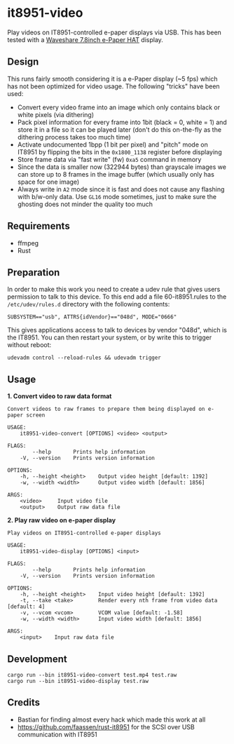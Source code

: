 # it8951-video

Play videos on IT8951-controlled e-paper displays via USB. This has been tested with a [Waveshare 7.8inch e-Paper HAT](https://www.waveshare.com/wiki/7.8inch_e-Paper_HAT) display.

## Design

This runs fairly smooth considering it is a e-Paper display (~5 fps) which has not been optimized for video usage. The following "tricks" have been used:

* Convert every video frame into an image which only contains black or white pixels (via dithering)
* Pack pixel information for every frame into 1bit (black = 0, white = 1) and store it in a file so it can be played later (don't do this on-the-fly as the dithering process takes too much time)
* Activate undocumented 1bpp (1 bit per pixel) and "pitch" mode on IT8951 by flipping the bits in the `0x1800_1138` register before displaying
* Store frame data via "fast write" (fw) `0xa5` command in memory
* Since the data is smaller now (322944 bytes) than grayscale images we can store up to 8 frames in the image buffer (which usually only has space for one image)
* Always write in `A2` mode since it is fast and does not cause any flashing with b/w-only data. Use `GL16` mode sometimes, just to make sure the ghosting does not minder the quality too much

## Requirements

* ffmpeg
* Rust

## Preparation

In order to make this work you need to create a udev rule that gives users permission to talk to this device. To this end add a file 60-it8951.rules to the `/etc/udev/rules.d` directory with the following contents:

```
SUBSYSTEM=="usb", ATTRS{idVendor}=="048d", MODE="0666"
```

This gives applications access to talk to devices by vendor "048d", which is the IT8951. You can then restart your system, or by write this to trigger without reboot:

```
udevadm control --reload-rules && udevadm trigger
```

## Usage

**1. Convert video to raw data format**

```
Convert videos to raw frames to prepare them being displayed on e-paper screen

USAGE:
    it8951-video-convert [OPTIONS] <video> <output>

FLAGS:
        --help       Prints help information
    -V, --version    Prints version information

OPTIONS:
    -h, --height <height>    Output video height [default: 1392]
    -w, --width <width>      Output video width [default: 1856]

ARGS:
    <video>     Input video file
    <output>    Output raw data file
```

**2. Play raw video on e-paper display**

```
Play videos on IT8951-controlled e-paper displays

USAGE:
    it8951-video-display [OPTIONS] <input>

FLAGS:
        --help       Prints help information
    -V, --version    Prints version information

OPTIONS:
    -h, --height <height>    Input video height [default: 1392]
    -t, --take <take>        Render every nth frame from video data [default: 4]
    -v, --vcom <vcom>        VCOM value [default: -1.58]
    -w, --width <width>      Input video width [default: 1856]

ARGS:
    <input>    Input raw data file
```

## Development

```
cargo run --bin it8951-video-convert test.mp4 test.raw
cargo run --bin it8951-video-display test.raw
```

## Credits

* Bastian for finding almost every hack which made this work at all
* https://github.com/faassen/rust-it8951 for the SCSI over USB communication with IT8951
